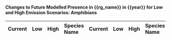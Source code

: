 

#### Changes to Future Modelled Presence in {{rg_name}} in {{year}} for Low and High Emission Scenarios: Amphibians

| Current | Low | High | Species Name | Current | Low | High | Species Name |
|:-------:|:---:|:----:|:-------------|:-------:|:---:|:----:|:-------------|
